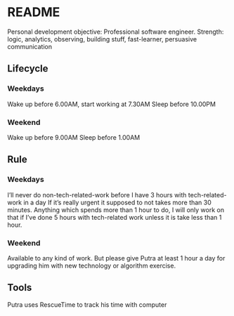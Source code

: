 # README

Personal development objective: Professional software engineer.
Strength: logic, analytics, observing, building stuff, fast-learner, persuasive communication

## Lifecycle
### Weekdays
Wake up before 6.00AM, start working at 7.30AM
Sleep before 10.00PM

### Weekend
Wake up before 9.00AM
Sleep before 1.00AM

## Rule
### Weekdays
I’ll never do non-tech-related-work before I have 3 hours with tech-related-work in a day
If it’s really urgent it supposed to not takes more than 30 minutes.
Anything which spends more than 1 hour to do, I will only work on that if I’ve done 5 hours with tech-related work unless it is take less than 1 hour.

### Weekend
Available to any kind of work. But please give Putra at least 1 hour a day for upgrading him with new technology or algorithm exercise.

## Tools
Putra uses RescueTime to track his time with computer
